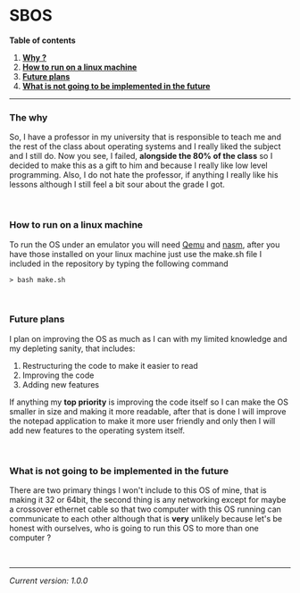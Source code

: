 # SBOS

**Table of contents**
1. **[Why ?](#the-why)**
2. **[How to run on a linux machine](#how-to-run-on-a-linux-machine)**
3. **[Future plans](#future-plans)**
4. **[What is not going to be implemented in the future](#what-is-not-going-to-be-implemented-in-the-future)**

---

### The why

So, I have a professor in my university that is responsible to teach me and the rest of the class about operating systems and I really liked the subject and I still do. Now you see, I failed, **alongside the  80% of the class** so I decided to make this as a gift to him and because I really like low level programming. Also, I do not hate the professor, if anything I really like his lessons although I still feel a bit sour about the grade I got.

<br>

### How to run on a linux machine

To run the OS under an emulator you will need [Qemu](https://www.qemu.org/) and [nasm](https://www.nasm.us/), after you have those installed on your linux machine just use the make.sh file I included in the repository by typing the following command

```
> bash make.sh
```

<br>

### Future plans

I plan on improving the OS as much as I can with my limited knowledge and my depleting sanity, that includes:

1. Restructuring the code to make it easier to read
2. Improving the code
3. Adding new features

If anything my **top priority** is improving the code itself so I can make the OS smaller in size and making it more readable, after that is done I will improve the notepad application to make it more user friendly and only then I will add new features to the operating system itself.

<br>

### What is not going to be implemented in the future

There are two primary things I won't include to this OS of mine, that is making it 32 or 64bit, the second thing is any networking except for maybe a crossover ethernet cable so that two computer with this OS running can communicate to each other although that is **very** unlikely because let's be honest with ourselves, who is going to run this OS to more than one computer ?

<br>

---

*Current version: 1.0.0*